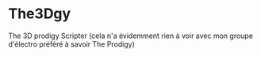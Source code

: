 # The3Dgy
The 3D prodigy Scripter (cela n'a évidemment rien à voir avec mon groupe d'électro préféré à savoir The Prodigy)
